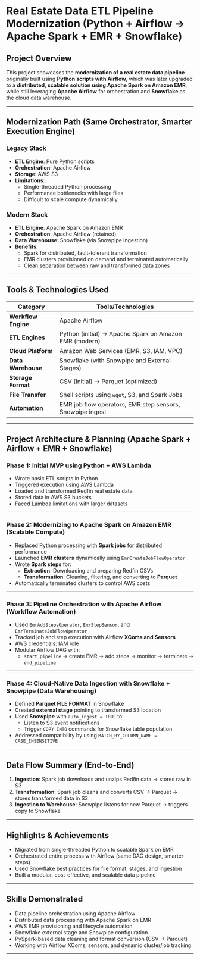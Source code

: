 # Real Estate Data ETL Pipeline Modernization (Python + Airflow → Apache Spark + EMR + Snowflake)

## Project Overview

This project showcases the **modernization of a real estate data pipeline** originally built using **Python scripts with Airflow**, which was later upgraded to a **distributed, scalable solution using Apache Spark on Amazon EMR**, while still leveraging **Apache Airflow** for orchestration and **Snowflake** as the cloud data warehouse.

---

## Modernization Path (Same Orchestrator, Smarter Execution Engine)

### Legacy Stack

- **ETL Engine**: Pure Python scripts
- **Orchestration**: Apache Airflow
- **Storage**: AWS S3
- **Limitations**:
  - Single-threaded Python processing
  - Performance bottlenecks with large files
  - Difficult to scale compute dynamically

### Modern Stack

- **ETL Engine**: Apache Spark on Amazon EMR
- **Orchestration**: Apache Airflow (retained)
- **Data Warehouse**: Snowflake (via Snowpipe ingestion)
- **Benefits**:
  - Spark for distributed, fault-tolerant transformation
  - EMR clusters provisioned on demand and terminated automatically
  - Clean separation between raw and transformed data zones

---

## Tools & Technologies Used

| Category             | Tools/Technologies                                          |
|----------------------|-------------------------------------------------------------|
| **Workflow Engine**  | Apache Airflow                                              |
| **ETL Engines**      | Python (initial) → Apache Spark on Amazon EMR (modern)      |
| **Cloud Platform**   | Amazon Web Services (EMR, S3, IAM, VPC)                     |
| **Data Warehouse**   | Snowflake (with Snowpipe and External Stages)               |
| **Storage Format**   | CSV (initial) → Parquet (optimized)                         |
| **File Transfer**    | Shell scripts using `wget`, S3, and Spark Jobs              |
| **Automation**       | EMR job flow operators, EMR step sensors, Snowpipe ingest   |

---

## Project Architecture & Planning (Apache Spark + Airflow + EMR + Snowflake)

### Phase 1: Initial MVP using Python + AWS Lambda

- Wrote basic ETL scripts in Python
- Triggered execution using AWS Lambda
- Loaded and transformed Redfin real estate data
- Stored data in AWS S3 buckets
- Faced Lambda limitations with larger datasets

---

### Phase 2: Modernizing to Apache Spark on Amazon EMR (Scalable Compute)

- Replaced Python processing with **Spark jobs** for distributed performance
- Launched **EMR clusters** dynamically using `EmrCreateJobFlowOperator`
- Wrote **Spark steps** for:
  - **Extraction**: Downloading and preparing Redfin CSVs
  - **Transformation**: Cleaning, filtering, and converting to **Parquet**
- Automatically terminated clusters to control AWS costs

---

### Phase 3: Pipeline Orchestration with Apache Airflow (Workflow Automation)

- Used `EmrAddStepsOperator`, `EmrStepSensor`, and `EmrTerminateJobFlowOperator`
- Tracked job and step execution with Airflow **XComs and Sensors**
- AWS credentials: IAM role
- Modular Airflow DAG with:
  - `start_pipeline` → create EMR → add steps → monitor → terminate → `end_pipeline`

---

### Phase 4: Cloud-Native Data Ingestion with Snowflake + Snowpipe (Data Warehousing)

- Defined **Parquet FILE FORMAT** in Snowflake
- Created **external stage** pointing to transformed S3 location
- Used **Snowpipe** with `auto_ingest = TRUE` to:
  - Listen to S3 event notifications
  - Trigger `COPY INTO` commands for Snowflake table population
- Addressed compatibility by using `MATCH_BY_COLUMN_NAME = CASE_INSENSITIVE`
  
---

## Data Flow Summary (End-to-End)

1. **Ingestion**: Spark job downloads and unzips Redfin data → stores raw in S3
2. **Transformation**: Spark job cleans and converts CSV → Parquet → stores transformed data in S3
3. **Ingestion to Warehouse**: Snowpipe listens for new Parquet → triggers copy to Snowflake

---

## Highlights & Achievements

- Migrated from single-threaded Python to scalable Spark on EMR
- Orchestrated entire process with Airflow (same DAG design, smarter steps)
- Used Snowflake best practices for file format, stages, and ingestion
- Built a modular, cost-effective, and scalable data pipeline

---

## Skills Demonstrated

- Data pipeline orchestration using Apache Airflow
- Distributed data processing with Apache Spark on EMR
- AWS EMR provisioning and lifecycle automation
- Snowflake external stage and Snowpipe configuration
- PySpark-based data cleaning and format conversion (CSV → Parquet)
- Working with Airflow XComs, sensors, and dynamic cluster/job tracking

---

